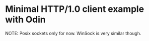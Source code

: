 # Minimal HTTP/1.0 client example with Odin

NOTE:   Posix sockets only for now.  WinSock is very similar though.
